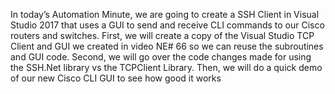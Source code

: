 

In today’s Automation Minute, we are going to create a SSH Client in Visual Studio 2017 that uses a GUI to send and receive CLI commands to our Cisco routers and switches.  First, we will create a copy of the Visual Studio TCP Client and GUI we created in video NE# 66 so we can reuse the subroutines and GUI code.  Second, we will go over the code changes made for using the SSH.Net library vs the TCPClient Library.  Then, we will do a quick demo of our new Cisco CLI GUI to see how good it works
